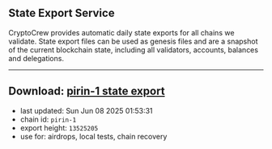 ## State Export Service
CryptoCrew provides automatic daily state exports for all chains we validate. State export files can be used as genesis files and are a snapshot of the current blockchain state, including all validators, accounts, balances and delegations.

---
**Download: [pirin-1 state export](https://dl-eu2.ccvalidators.com/SERVICE/nolus/pirin-1_export_13525205.json)**
---

- last updated: Sun Jun 08 2025 01:53:31
- chain id: `pirin-1`
- export height: `13525205`
- use for: airdrops, local tests, chain recovery

